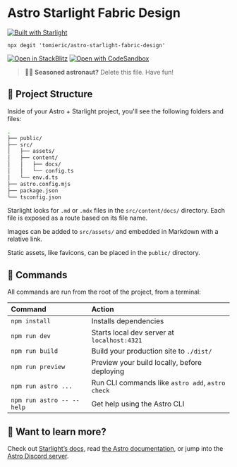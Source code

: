 # Astro Starlight Fabric Design

[![Built with Starlight](https://astro.badg.es/v2/built-with-starlight/tiny.svg)](https://starlight.astro.build)

```shell
npx degit 'tomieric/astro-starlight-fabric-design'
```

[![Open in StackBlitz](https://developer.stackblitz.com/img/open_in_stackblitz.svg)](https://stackblitz.com/github/tomieric/astro-starlight-fabric-design/tree/main)
[![Open with CodeSandbox](https://assets.codesandbox.io/github/button-edit-lime.svg)](https://codesandbox.io/p/sandbox/github/tomieriç/astro-starlight-fabric-design/tree/main)

> 🧑‍🚀 **Seasoned astronaut?** Delete this file. Have fun!

## 🚀 Project Structure

Inside of your Astro + Starlight project, you'll see the following folders and files:

```bash
.
├── public/
├── src/
│   ├── assets/
│   ├── content/
│   │   ├── docs/
│   │   └── config.ts
│   └── env.d.ts
├── astro.config.mjs
├── package.json
└── tsconfig.json
```

Starlight looks for `.md` or `.mdx` files in the `src/content/docs/` directory. Each file is exposed as a route based on its file name.

Images can be added to `src/assets/` and embedded in Markdown with a relative link.

Static assets, like favicons, can be placed in the `public/` directory.

## 🧞 Commands

All commands are run from the root of the project, from a terminal:

| Command                   | Action                                           |
| :------------------------ | :----------------------------------------------- |
| `npm install`             | Installs dependencies                            |
| `npm run dev`             | Starts local dev server at `localhost:4321`      |
| `npm run build`           | Build your production site to `./dist/`          |
| `npm run preview`         | Preview your build locally, before deploying     |
| `npm run astro ...`       | Run CLI commands like `astro add`, `astro check` |
| `npm run astro -- --help` | Get help using the Astro CLI                     |

## 👀 Want to learn more?

Check out [Starlight’s docs](https://starlight.astro.build/), read [the Astro documentation](https://docs.astro.build), or jump into the [Astro Discord server](https://astro.build/chat).
